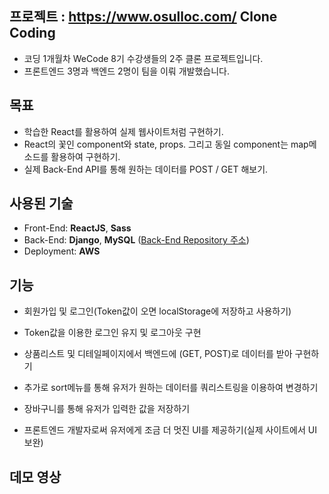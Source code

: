 ## 프로젝트 :  https://www.osulloc.com/  Clone Coding

- 코딩 1개월차 WeCode 8기 수강생들의 2주 클론 프로젝트입니다.
- 프론트엔드 3명과 백엔드 2명이 팀을 이뤄 개발했습니다.

## 목표

- 학습한 React를 활용하여 실제 웹사이트처럼 구현하기.
- React의 꽃인 component와 state, props. 그리고 동일 component는 map메소드를 활용하여 구현하기.
- 실제 Back-End API를 통해 원하는 데이터를 POST / GET 해보기.

## 사용된 기술

- Front-End: **ReactJS**, **Sass**
- Back-End: **Django**, **MySQL** ([Back-End Repository 주소](https://github.com/wecode-bootcamp-korea/WelonMusk_backend))
- Deployment: **AWS**

## 기능

- 회원가입 및 로그인(Token값이 오면 localStorage에 저장하고 사용하기)
- Token값을 이용한 로그인 유지 및 로그아웃 구현
- 상품리스트 및 디테일페이지에서 백엔드에 (GET, POST)로 데이터를 받아 구현하기
- 추가로 sort메뉴를 통해 유저가 원하는 데이터를 쿼리스트링을 이용하여 변경하기

- 장바구니를 통해 유저가 입력한 값을 저장하기

- 프론트엔드 개발자로써 유저에게 조금 더 멋진 UI를 제공하기(실제 사이트에서 UI보완)

## 데모 영상